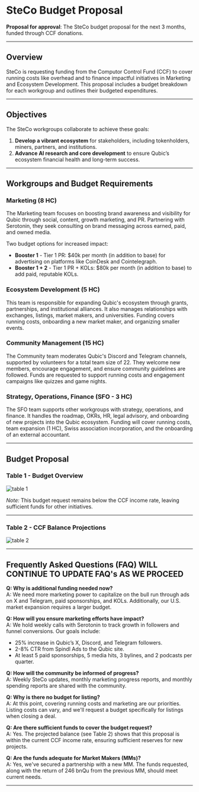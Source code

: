 # SteCo Budget Proposal

**Proposal for approval**: The SteCo budget proposal for the next 3 months, funded through CCF donations.

---

## Overview

SteCo is requesting funding from the Computor Control Fund (CCF) to cover running costs like overhead and to finance impactful initiatives in Marketing and Ecosystem Development. This proposal includes a budget breakdown for each workgroup and outlines their budgeted expenditures.

---

## Objectives

The SteCo workgroups collaborate to achieve these goals:

1. **Develop a vibrant ecosystem** for stakeholders, including tokenholders, miners, partners, and institutions.
2. **Advance AI research and core development** to ensure Qubic’s ecosystem financial health and long-term success.

---

## Workgroups and Budget Requirements

### Marketing (8 HC)
The Marketing team focuses on boosting brand awareness and visibility for Qubic through social, content, growth marketing, and PR. Partnering with Serotonin, they seek consulting on brand messaging across earned, paid, and owned media.

Two budget options for increased impact:

- **Booster 1** - Tier 1 PR: $40k per month (in addition to base) for advertising on platforms like CoinDesk and Cointelegraph.
- **Booster 1 + 2** - Tier 1 PR + KOLs: $80k per month (in addition to base) to add paid, reputable KOLs.

### Ecosystem Development (5 HC)
This team is responsible for expanding Qubic's ecosystem through grants, partnerships, and institutional alliances. It also manages relationships with exchanges, listings, market makers, and universities. Funding covers running costs, onboarding a new market maker, and organizing smaller events.

### Community Management (15 HC)
The Community team moderates Qubic's Discord and Telegram channels, supported by volunteers for a total team size of 22. They welcome new members, encourage engagement, and ensure community guidelines are followed. Funds are requested to support running costs and engagement campaigns like quizzes and game nights.

### Strategy, Operations, Finance (SFO - 3 HC)
The SFO team supports other workgroups with strategy, operations, and finance. It handles the roadmap, OKRs, HR, legal advisory, and onboarding of new projects into the Qubic ecosystem. Funding will cover running costs, team expansion (1 HC), Swiss association incorporation, and the onboarding of an external accountant.

---

## Budget Proposal

### Table 1 - Budget Overview

![table 1](https://github.com/user-attachments/assets/a1cad879-b563-4d1e-a136-456a96f7e5fe)

*Note:* This budget request remains below the CCF income rate, leaving sufficient funds for other initiatives.

---

### Table 2 - CCF Balance Projections

![table 2](https://github.com/user-attachments/assets/0a17a202-dbc8-4f61-89cd-3fafc44d512e)

---

## Frequently Asked Questions (FAQ)  **WILL CONTINUE TO UPDATE FAQ's AS WE PROCEED**

**Q: Why is additional funding needed now?**  
A: We need more marketing power to capitalize on the bull run through ads on X and Telegram, paid sponsorships, and KOLs. Additionally, our U.S. market expansion requires a larger budget.

**Q: How will you ensure marketing efforts have impact?**  
A: We hold weekly calls with Serotonin to track growth in followers and funnel conversions. Our goals include:
   - 25% increase in Qubic’s X, Discord, and Telegram followers.
   - 2-8% CTR from Spindl Ads to the Qubic site.
   - At least 5 paid sponsorships, 5 media hits, 3 bylines, and 2 podcasts per quarter.

**Q: How will the community be informed of progress?**  
A: Weekly SteCo updates, monthly marketing progress reports, and monthly spending reports are shared with the community.

**Q: Why is there no budget for listing?**  
A: At this point, covering running costs and marketing are our priorities. Listing costs can vary, and we'll request a budget specifically for listings when closing a deal.

**Q: Are there sufficient funds to cover the budget request?**  
A: Yes. The projected balance (see Table 2) shows that this proposal is within the current CCF income rate, ensuring sufficient reserves for new projects.

**Q: Are the funds adequate for Market Makers (MMs)?**  
A: Yes, we've secured a partnership with a new MM. The funds requested, along with the return of 246 bnQu from the previous MM, should meet current needs.

---















